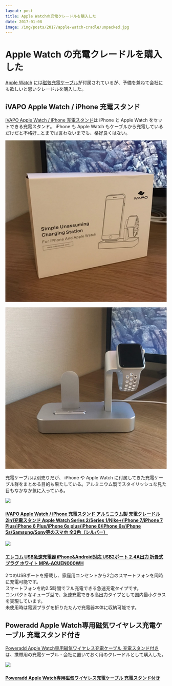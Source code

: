 ```yaml
---
layout: post
title: Apple Watchの充電クレードルを購入した
date: 2017-01-08
image: /img/posts/2017/apple-watch-cradle/unpacked.jpg
---
```


# Apple Watch の充電クレードルを購入した

[Apple Watch](/posts/2016/apple-watch-series-2.html) には[磁気充電ケーブル](http://www.apple.com/jp/shop/product/MKLG2AM/A/)が付属されているが、予備を兼ねて会社にも欲しいと思いクレードルを購入した。

## iVAPO Apple Watch / iPhone 充電スタンド

[iVAPO Apple Watch / iPhone 充電スタンド](https://www.amazon.co.jp/dp/B01MED4COA/?tag=1000ch-22)は iPhone と Apple Watch をセットできる充電スタンド。 iPhone も Apple Watch もケーブルから充電しているだけだと不格好…とまでは言わないまでも、格好良くはない。

![](/img/posts/2017/apple-watch-cradle/packed.jpg)

![](/img/posts/2017/apple-watch-cradle/unpacked.jpg)

充電ケーブルは別売りだが、 iPhone や Apple Watch に付属してきた充電ケーブル群をまとめる目的も果たしている。アルミニウム製でスタイリッシュな見た目もなかなか気に入っている。

<div class="Media Media--affiliate">
  <img class="Media__Figure" src="https://images-na.ssl-images-amazon.com/images/I/61Zwe4gZz3L._SX425_.jpg">
  <div class="Media__Body">
    <a href="https://www.amazon.co.jp/dp/B01M6UZOSO/?tag=1000ch-22" target="_blank">
      <h4 class="Media__Title">iVAPO Apple Watch / iPhone 充電スタンド アルミニウム製 充電クレードル 2in1充電スタンド Apple Watch Series 2/Series 1/Nike+/iPhone 7/iPhone 7 Plus/iPhone 6 Plus/iPhone 6s plus/iPhone 6/iPhone 6s/iPhone 5s/Samsung/Sony等のスマホ 全3色（シルバー）</h4>
    </a>
  </div>
</div>

<div class="Media Media--affiliate">
  <img class="Media__Figure" src="https://images-na.ssl-images-amazon.com/images/I/510KnSD3EKL._SX425_.jpg">
  <div class="Media__Body">
    <a href="https://www.amazon.co.jp/dp/B012RL32H2/?tag=1000ch" target="_blank">
      <h4 class="Media__Title">エレコム USB急速充電器 iPhone&Android対応 USB2ポート 2.4A出力 折畳式プラグ ホワイト MPA-ACUEN000WH</h4>
    </a>
    <p>
      2つのUSBポートを搭載し、家庭用コンセントから2台のスマートフォンを同時に充電可能です。<br>
      スマートフォンを約2.5時間でフル充電できる急速充電タイプです。<br>
      コンパクトなキューブ型で、急速充電できる高出力タイプとして国内最小クラスを実現しています。<br>
      未使用時は電源プラグを折りたたんで充電器本体に収納可能です。<br>
    </p>
  </div>
</div>

## Poweradd Apple Watch専用磁気ワイヤレス充電ケーブル 充電スタンド付き

[Poweradd Apple Watch専用磁気ワイヤレス充電ケーブル 充電スタンド付き](https://www.amazon.co.jp/dp/B01FD6HC2Y/?tag=1000ch-22)は、携帯用の充電ケーブル・会社に置いておく用のクレードルとして購入した。

<div class="Media Media--affiliate">
  <img class="Media__Figure" src="https://images-na.ssl-images-amazon.com/images/I/61bpU9BpbKL._SX425_.jpg">
  <div class="Media__Body">
    <a href="https://www.amazon.co.jp/dp/B01FD6HC2Y/?tag=1000ch-22" target="_blank">
      <h4 class="Media__Title">Poweradd Apple Watch専用磁気ワイヤレス充電ケーブル 充電スタンド付き</h4>
    </a>
  </div>
</div>
